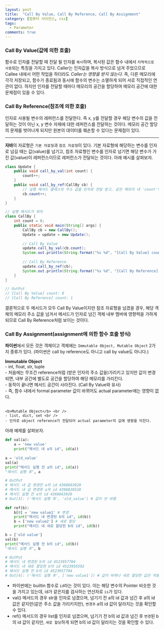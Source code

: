 ```yaml
---
layout: post
title:  "Call By Value, Call By Reference, Call By Assignment"
category: [컴퓨터 사이언스, css]
tags:
  - Parameter
comments: true
---
```


### Call By Value(값에 의한 호출)
함수로 인자를 전달할 때 전달 될 인자를 `복사`하며, 복사된 값은 함수 내에서 `지역적으로 사용`되는 특징을 가지고 있다. Caller는 인자값을 복사 방식으로 넘겨 주었으므로 Callee 내에서 어떤 작업을 하더라도 *Caller는 영향을 받지 않는다.* 즉, 다른 메모리에 각각 저장되고, 함수가 종료됨과 동시에 함수의 변수는 소멸하게 되어 서로 직접적인 연관이 없다.
하지만 인자를 전달할 때마다 메모리의 공간을 할당하여 메모리 공간에 대한 문제점이 있을 수 있다.

### Call By Reference(참조에 의한 호출)
인자로 사용될 변수의 레퍼런스를 전달한다. 즉 x, y를 전달할 경우 해당 변수의 값을 전달하는 것이 아닌 x, y 변수 자체에 대한 레퍼런스를 전달하는 것이다.
메모리 공간 할당의 문제를 벗어나게 되지만 원본의 데이터를 훼손할 수 있다는 문제점이 있다.

---

**자바**의 자료형은 `기본 자료형`과 `참조 자료형`이 있다.
기본 자료형에 해당하는 변수를 인자로 넘길 때는 값(value)를 넘기고, 참조 자료형인 변수를 인자로 넘기면 해당 변수가 가진 값(value)이 레퍼런스이므로 레퍼런스가 전달되는 것이다. 아래 예시를 살펴보자.

```java
class Update {
    public void call_by_val(int count) {
        count++;
    }
    public void call_by_ref(CallBy cb) {
        // 실행 메서드 클래스의 주소 값을 인자로 전달 받고, 같은 메모리 내 'count'의 값을 변경 
        cb.count++;
    }
}

// 실행 메서드가 위치
class CallBy {
    int count = 0;
    public static void main(String[] args) {
        CallBy cb = new CallBy();
        Update = update = new Update();
        
        // Call By Value
        update.call_by_val(cb.count);
        System.out.println(String.format("%s %d", "[Call By Value] count:", cb.count));
        
        // Call By Reference
        update.call_by_ref(cb);
        System.out.println(String.format("%s %d", "[Call By Reference] count:", cb.count));
    }
}

// OutPut
// [Call By Value] count: 0
// [Call By Reference] count: 1
```

결론적으로 두 메서드가 모두 Call By Value이지만 참조 자료형을 넘겼을 경우, 해당 객체의 메모리 주소 값을 넘겨서 메서드가 인자로 넘긴 객체 내부 멤버에 영향력을 가하게 되므로 Call By Reference처럼 보이는 것이다.

### Call By Assignment(assignment에 의한 함수 호출 방식)
**파이썬**에서 모든 것은 객체이고 객체에는 `Immutable Object, Mutable Object` 2가지 종류가 있다. (파이썬은 call by reference도 아니고 call by value도 아니다.)

<p class="quote">
	<b>Immutable Object</b> <br />
	- int, float, str, tuple <br />
	- 처음에는 무조건 reference처럼 (받은 인자의 주소 값을)가리키고 있지만 값이 변경되면, 내부 공간에 별도로 공간을 할당하여 해당 메모리를 가리킨다. <br />
	- 동작이 끝나면 메서드 공간이 사라진다. (Call By Value와 유사) <br />
	- 즉, 함수 내에서 formal parameter 값이 바뀌어도 actual parameter에는 영향이 없다. <br /><br />

	<b>Mutable Object</b> <br />
	- list, dict, set <br />
	- 인자로 object reference가 전달되어 actual parameter의 값에 영향을 미친다. 
</p>

아래 예제를 살펴보자.

```python
def val(a):
    a = 'new value'
    print("메서드 내 a의 id", id(a))
    
a = 'old_value'
val(a)
print("메서드 실행 전 a의 id", id(a))
"메서드 실행 후", a

# OutPut
# 메서드 내 값 변경전 a의 id 4368663920
# 메서드 내 값 변경후 a의 id 4396828528
# 메서드 실행 전 a의 id 4368663920
# Out[3]: ('메서드 실행 후', 'old_value') # 값이 안 바뀜
    
def ref(b):
    b[0] = 'new value1' # 변경
    print("메서드 내 변경된 b의 id", id(b))
    b = ['new value2'] # 새로 할당
    print("메서드 내 새로 할당한 b의 id", id(b))

b = ['old value']
val(b)
print("메서드 실행 전 b의 id", id(b))
"메서드 실행 후", b

# OutPut
# 메서드 내 변경된 b의 id 4523957704
# 메서드 내 새로 할당한 b의 id 4523955592
# 메서드 실행 전 b의 id 4523957704
# Out[4]: ('메서드 실행 후', ['new value1']) # 값이 바뀌나 새로 할당한 값은 적용되지 않음
```

- 파이썬에는 builtin 함수로 `id`라는 것이 있다. 이는 해당 변수의 Pointer 비슷한 것을 가지고 있는데, id가 같은지를 검사하는 연산자로 `is`가 있다.
- val() 메서드의 경우 str을 인자로 넘겼으며, 넘기기 전 a의 id 값과 넘긴 후 a의 id 값은 같지만(같은 주소 값을 가리키지만), `변경후` a의 id 값이 달라지는 것을 확인할 수 있다.
- ref() 메서드의 경우 list를 인자로 넘겼으며, 넘기기 전 b의 id 값과 넘긴 후 `변경`된 b의 id 값이 같지만, `새로 할당`하게 되면 b의 id 값이 달라지는 것을 확인할 수 있다. 